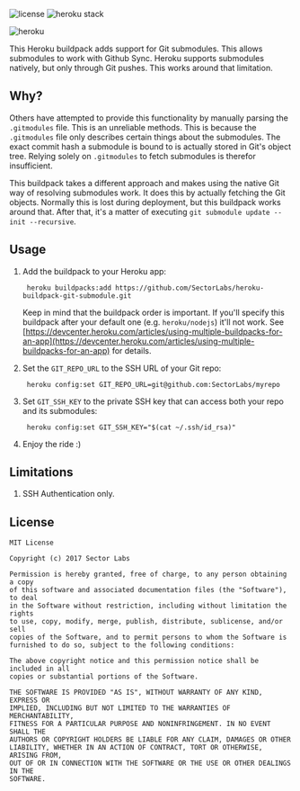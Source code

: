 ![license](https://camo.githubusercontent.com/7564c4f51086d05c91ab09865b0ab1eaf457f172/68747470733a2f2f696d672e736869656c64732e696f2f3a6c6963656e73652d6d69742d626c75652e737667) ![heroku stack](https://img.shields.io/badge/heroku%20stack-cedar14-green.svg)

![heroku](http://i.imgur.com/gdl3WtA.png)

This Heroku buildpack adds support for Git submodules. This allows submodules to work with Github Sync. Heroku supports submodules natively, but only through Git pushes. This works around that limitation.

## Why?
Others have attempted to provide this functionality by manually parsing the `.gitmodules` file. This is an unreliable methods. This is because the `.gitmodules` file only describes certain things about the submodules. The exact commit hash a submodule is bound to is actually stored in Git's object tree. Relying solely on `.gitmodules` to fetch submodules is therefor insufficient.

This buildpack takes a different approach and makes using the native Git way of resolving submodules work. It does this by actually fetching the Git objects. Normally this is lost during deployment, but this buildpack works around that. After that, it's a matter of executing `git submodule update --init --recursive`.

## Usage

1. Add the buildpack to your Heroku app:

        heroku buildpacks:add https://github.com/SectorLabs/heroku-buildpack-git-submodule.git
        
    Keep in mind that the buildpack order is important. If you'll specify this buildpack after your default one (e.g. `heroku/nodejs`) it'll not work. See [https://devcenter.heroku.com/articles/using-multiple-buildpacks-for-an-app](https://devcenter.heroku.com/articles/using-multiple-buildpacks-for-an-app) for details.

2. Set the `GIT_REPO_URL` to the SSH URL of your Git repo:

        heroku config:set GIT_REPO_URL=git@github.com:SectorLabs/myrepo

3. Set `GIT_SSH_KEY` to the private SSH key that can access both your repo and its submodules:

        heroku config:set GIT_SSH_KEY="$(cat ~/.ssh/id_rsa)"

4. Enjoy the ride :)

## Limitations
1. SSH Authentication only.

## License
```
MIT License

Copyright (c) 2017 Sector Labs

Permission is hereby granted, free of charge, to any person obtaining a copy
of this software and associated documentation files (the "Software"), to deal
in the Software without restriction, including without limitation the rights
to use, copy, modify, merge, publish, distribute, sublicense, and/or sell
copies of the Software, and to permit persons to whom the Software is
furnished to do so, subject to the following conditions:

The above copyright notice and this permission notice shall be included in all
copies or substantial portions of the Software.

THE SOFTWARE IS PROVIDED "AS IS", WITHOUT WARRANTY OF ANY KIND, EXPRESS OR
IMPLIED, INCLUDING BUT NOT LIMITED TO THE WARRANTIES OF MERCHANTABILITY,
FITNESS FOR A PARTICULAR PURPOSE AND NONINFRINGEMENT. IN NO EVENT SHALL THE
AUTHORS OR COPYRIGHT HOLDERS BE LIABLE FOR ANY CLAIM, DAMAGES OR OTHER
LIABILITY, WHETHER IN AN ACTION OF CONTRACT, TORT OR OTHERWISE, ARISING FROM,
OUT OF OR IN CONNECTION WITH THE SOFTWARE OR THE USE OR OTHER DEALINGS IN THE
SOFTWARE.
```
